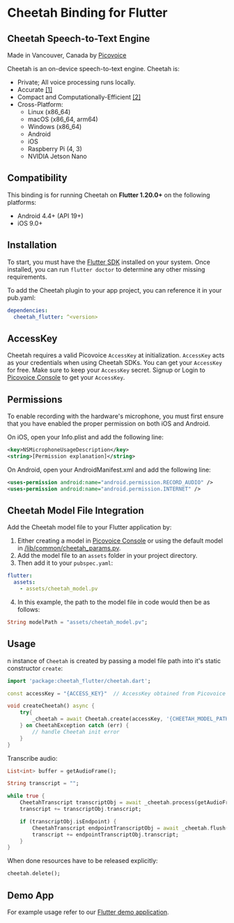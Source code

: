 # Cheetah Binding for Flutter

## Cheetah Speech-to-Text Engine

Made in Vancouver, Canada by [Picovoice](https://picovoice.ai)

Cheetah is an on-device speech-to-text engine. Cheetah is:

- Private; All voice processing runs locally.
- Accurate [[1]](https://github.com/Picovoice/speech-to-text-benchmark#results)
- Compact and Computationally-Efficient [[2]](https://github.com/Picovoice/speech-to-text-benchmark#rtf)
- Cross-Platform:
    - Linux (x86_64)
    - macOS (x86_64, arm64)
    - Windows (x86_64)
    - Android
    - iOS
    - Raspberry Pi (4, 3)
    - NVIDIA Jetson Nano

## Compatibility

This binding is for running Cheetah on **Flutter 1.20.0+** on the following platforms:

- Android 4.4+ (API 19+)
- iOS 9.0+

## Installation

To start, you must have the [Flutter SDK](https://flutter.dev/docs/get-started/install) installed on your system. Once installed, you can run `flutter doctor` to determine any other missing requirements.

To add the Cheetah plugin to your app project, you can reference it in your pub.yaml:
```yaml
dependencies:
  cheetah_flutter: ^<version>
```

## AccessKey

Cheetah requires a valid Picovoice `AccessKey` at initialization. `AccessKey` acts as your credentials when using Cheetah SDKs.
You can get your `AccessKey` for free. Make sure to keep your `AccessKey` secret. 
Signup or Login to [Picovoice Console](https://console.picovoice.ai/) to get your `AccessKey`.

## Permissions

To enable recording with the hardware's microphone, you must first ensure that you have enabled the proper permission on both iOS and Android.

On iOS, open your Info.plist and add the following line:
```xml
<key>NSMicrophoneUsageDescription</key>
<string>[Permission explanation]</string>
```

On Android, open your AndroidManifest.xml and add the following line:
```xml
<uses-permission android:name="android.permission.RECORD_AUDIO" />
<uses-permission android:name="android.permission.INTERNET" />
```

## Cheetah Model File Integration

Add the Cheetah model file to your Flutter application by:

1. Either creating a model in [Picovoice Console](https://console.picovoice.ai/) or using the default model in [/lib/common/cheetah_params.pv](/lib/common/cheetah_params.pv).
2. Add the model file to an `assets` folder in your project directory.
3. Then add it to your `pubspec.yaml`:
```yaml
flutter:
  assets:
    - assets/cheetah_model.pv
```
4. In this example, the path to the model file in code would then be as follows:
```dart
String modelPath = "assets/cheetah_model.pv";
```

## Usage

n instance of `Cheetah` is created by passing a model file path into it's static constructor `create`:

```dart
import 'package:cheetah_flutter/cheetah.dart';

const accessKey = "{ACCESS_KEY}"  // AccessKey obtained from Picovoice Console (https://picovoice.ai/console/)

void createCheetah() async {
    try{
        _cheetah = await Cheetah.create(accessKey, '{CHEETAH_MODEL_PATH}');
    } on CheetahException catch (err) {
        // handle Cheetah init error
    }
}
```

Transcribe audio:

```dart
List<int> buffer = getAudioFrame();

String transcript = "";

while true {
    CheetahTranscript transcriptObj = await _cheetah.process(getAudioFrame());
    transcript += transcriptObj.transcript;

    if (transcriptObj.isEndpoint) {
        CheetahTranscript endpointTranscriptObj = await _cheetah.flush();
        transcript += endpointTranscriptObj.transcript;
    }
}
```

When done resources have to be released explicitly:

```dart
cheetah.delete();
```

## Demo App

For example usage refer to our [Flutter demo application](/demo/flutter).

